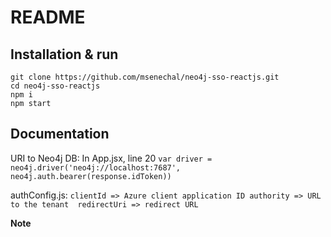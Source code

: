    # README

   ## Installation & run
   ```
   git clone https://github.com/msenechal/neo4j-sso-reactjs.git
   cd neo4j-sso-reactjs
   npm i
   npm start
   ```

   ## Documentation
   URI to Neo4j DB:
   In App.jsx, line 20
   ```var driver = neo4j.driver('neo4j://localhost:7687', neo4j.auth.bearer(response.idToken)) ```

   authConfig.js:
    ```clientId => Azure client application ID
   authority => URL to the tenant 
   redirectUri => redirect URL ```

   **Note** 
